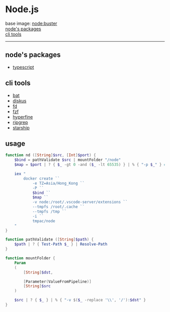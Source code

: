 # Node.js
base image: [node:buster](https://hub.docker.com/_/node)  
[node's packages](#nodes-packages)  
[cli tools](#cli-tools)

---

## node's packages
- [typescript](https://www.typescriptlang.org)

## cli tools
- [bat](https://github.com/sharkdp/bat/releases)
- [diskus](https://github.com/sharkdp/diskus/releases)
- [fd](https://github.com/sharkdp/fd/releases)
- [fzf](https://github.com/junegunn/fzf-bin/releases)
- [hyperfine](https://github.com/sharkdp/hyperfine/releases)
- [ripgrep](https://github.com/BurntSushi/ripgrep/releases)
- [starship](https://github.com/starship/starship/releases)

## usage
```powershell
function nd ([String]$src, [Int]$port) {
    $bind = pathValidate $src | mountFolder "/node"
    $map = $port | ? { $_ -gt 0 -and ($_ -lt 65535) } | % { "-p $_" } # 0 < port < 65535

    iex "
        docker create ``
            -e TZ=Asia/Hong_Kong ``
            -P ``
            $bind ``
            $map ``
            -v node:/root/.vscode-server/extensions ``
            --tmpfs /root/.cache ``
            --tmpfs /tmp ``
            -i ``
            tmpac/node
    "
}

function pathValidate ([String]$path) {
    $path | ? { Test-Path $_ } | Resolve-Path
}

function mountFolder {
    Param
    (
        [String]$dst,

        [Parameter(ValueFromPipeline)]
        [String]$src
    )

    $src | ? { $_ } | % { "-v $($_ -replace '\\', '/'):$dst" }
}
```